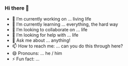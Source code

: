 ### Hi there 👋

- 🔭 I’m currently working on ... living life
- 🌱 I’m currently learning ... everything, the hard way
- 👯 I’m looking to collaborate on ... life
- 🤔 I’m looking for help with ... life
- 💬 Ask me about ... anything!
- 📫 How to reach me: ... can you do this through here?
- 😄 Pronouns: ... he / him
- ⚡ Fun fact: ... 
